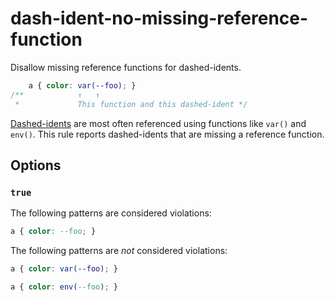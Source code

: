 # dash-ident-no-missing-reference-function

Disallow missing reference functions for dashed-idents.

<!-- prettier-ignore -->
```css
    a { color: var(--foo); }
/**            ↑   ↑
 *             This function and this dashed-ident */
```

[Dashed-idents](https://drafts.csswg.org/css-values-4/#dashed-idents) are most often referenced using functions like `var()` and `env()`. This rule reports dashed-idents that are missing a reference function.

## Options

### `true`

The following patterns are considered violations:

<!-- prettier-ignore -->
```css
a { color: --foo; }
```

The following patterns are _not_ considered violations:

<!-- prettier-ignore -->
```css
a { color: var(--foo); }
```

<!-- prettier-ignore -->
```css
a { color: env(--foo); }
```

